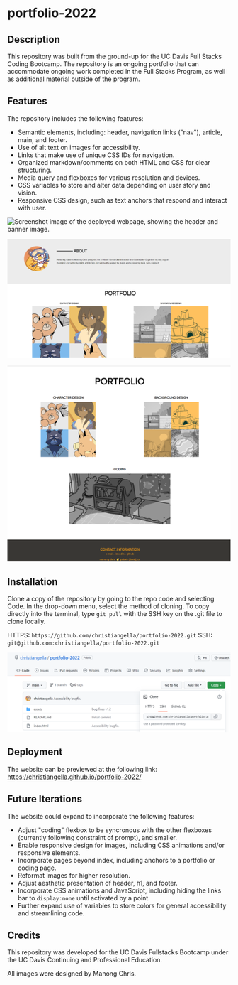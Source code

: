 # portfolio-2022

## Description

This repository was built from the ground-up for the UC Davis Full Stacks Coding Bootcamp. The repository is an ongoing portfolio that can accommodate ongoing work completed in the Full Stacks Program, as well as additional material outside of the program. 

## Features

The repository includes the following features:

* Semantic elements, including: header, navigation links ("nav"), article, main, and footer.
* Use of alt text on images for accessibility.
* Links that make use of unique CSS IDs for navigation.
* Organized markdown/comments on both HTML and CSS for clear structuring.
* Media query and flexboxes for various resolution and devices.
* CSS variables to store and alter data depending on user story and vision.
* Responsive CSS design, such as text anchors that respond and interact with user.

![Screenshot image of the deployed webpage, showing the header and banner image.](assets/portfolio_screenshot_001.png)

![Screenshot image of the deployed webpage, showing the about biography and portfolio content.](assets/portfolio_screenshot_002.png)

![Screenshot image of the deployed webpage, showing the bottom of the portfolio content and the footer.](assets/portfolio_screenshot_003.png)

## Installation

Clone a copy of the repository by going to the repo code and selecting Code. In the drop-down menu, select the method of cloning. To copy directly into the terminal, type `git pull` with the SSH key on the .git file to clone locally.

HTTPS: `https://github.com/christiangella/portfolio-2022.git`
SSH: `git@github.com:christiangella/portfolio-2022.git`

![Screenshot image of GitHub showing the layout of cloning. From the Code button, SSH keys is selected.](assets/portfolio_screenshot_004.png)

## Deployment

The website can be previewed at the following link: https://christiangella.github.io/portfolio-2022/

## Future Iterations

The website could expand to incorporate the following features:

* Adjust "coding" flexbox to be syncronous with the other flexboxes (currently following constraint of prompt), and smaller.
* Enable responsive design for images, including CSS animations and/or responsive elements.
* Incorporate pages beyond index, including anchors to a portfolio or coding page.
* Reformat images for higher resolution.
* Adjust aesthetic presentation of header, h1, and footer.
* Incorporate CSS animations and JavaScript, including hiding the links bar to `display:none` until activated by a point.
* Further expand use of variables to store colors for general accessibility and streamlining code.

## Credits

This repository was developed for the UC Davis Fullstacks Bootcamp under the UC Davis Continuing and Professional Education.

All images were designed by Manong Chris.
